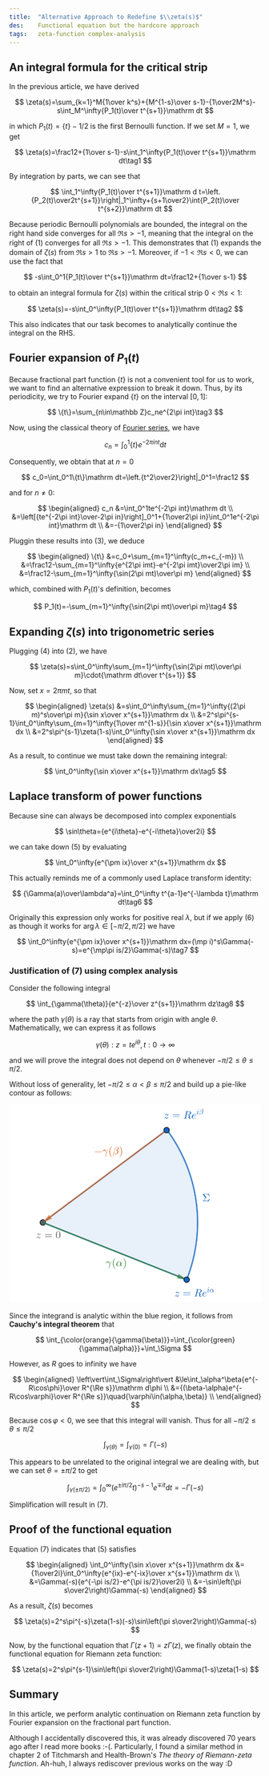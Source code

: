 ```yaml
---
title:  "Alternative Approach to Redefine $\\zeta(s)$"
des:    Functional equation but the hardcore approach 
tags:   zeta-function complex-analysis
---
```


## An integral formula for the critical strip

In the previous article, we have derived

$$
\zeta(s)=\sum_{k=1}^M{1\over k^s}+{M^{1-s}\over s-1}-{1\over2M^s}-s\int_M^\infty{P_1(t)\over t^{s+1}}\mathrm dt
$$

in which $P_1(t)=\{t\}-1/2$ is the first Bernoulli function. If we set $M=1$, we get

$$
\zeta(s)=\frac12+{1\over s-1}-s\int_1^\infty{P_1(t)\over t^{s+1}}\mathrm dt\tag1
$$

By integration by  parts, we can see that

$$
\int_1^\infty{P_1(t)\over t^{s+1}}\mathrm d t=\left.{P_2(t)\over2t^{s+1}}\right|_1^\infty+{s+1\over2}\int{P_2(t)\over t^{s+2}}\mathrm dt
$$

Because periodic Bernoulli polynomials are bounded, the integral on the right hand side converges for all $\Re s>-1$, meaning that the integral on the right of (1) converges for all $\Re s>-1$. This demonstrates that (1) expands the domain of $\zeta(s)$ from $\Re s>1$ to $\Re s>-1$. Moreover, if $-1<\Re s<0$,  we can use the fact that

$$
-s\int_0^1{P_1(t)\over t^{s+1}}\mathrm dt=\frac12+{1\over s-1}
$$

to obtain an integral formula for $\zeta(s)$ within the critical strip $0<\Re s<1$:

$$
\zeta(s)=-s\int_0^\infty{P_1(t)\over t^{s+1}}\mathrm dt\tag2
$$

This also indicates that our task becomes to analytically continue the integral on the RHS.

## Fourier expansion of $P_1(t)$

Because fractional part function $\{t\}$ is not a convenient tool for us to work, we want to find an alternative expression to break it down. Thus, by its periodicity, we try to Fourier expand $\{t\}$ on the interval $[0,1]$:

$$
\{t\}=\sum_{n\in\mathbb Z}c_ne^{2\pi int}\tag3
$$

Now, using the classical theory of [Fourier series](/2020/12/23/fourier-transform.html#fourier-series-in-a-complex-sense), we have

$$
c_n=\int_0^1\{t\}e^{-2\pi int}\mathrm dt
$$

Consequently, we obtain that at $n=0$

$$
c_0=\int_0^1\{t\}\mathrm dt=\left.{t^2\over2}\right|_0^1=\frac12
$$

and for $n\ne0$:

$$
\begin{aligned}
c_n
&=\int_0^1te^{-2\pi int}\mathrm dt \\
&=\left[{te^{-2\pi int}\over-2\pi in}\right]_0^1+{1\over2\pi in}\int_0^1e^{-2\pi int}\mathrm dt \\
&=-{1\over2\pi in}
\end{aligned}
$$

Pluggin these results into (3), we deduce

$$
\begin{aligned}
\{t\}
&=c_0+\sum_{m=1}^\infty(c_m+c_{-m}) \\
&=\frac12-\sum_{m=1}^\infty{e^{2\pi imt}-e^{-2\pi imt}\over2\pi im} \\
&=\frac12-\sum_{m=1}^\infty{\sin(2\pi mt)\over\pi m}
\end{aligned}
$$

which, combined with $P_1(t)$'s definition, becomes

$$
P_1(t)=-\sum_{m=1}^\infty{\sin(2\pi mt)\over\pi m}\tag4
$$

## Expanding $\zeta(s)$ into trigonometric series

Plugging (4) into (2), we have

$$
\zeta(s)=s\int_0^\infty\sum_{m=1}^\infty{\sin(2\pi mt)\over\pi m}\cdot{\mathrm dt\over t^{s+1}}
$$

Now, set $x=2\pi mt$, so that

$$
\begin{aligned}
\zeta(s)
&=s\int_0^\infty\sum_{m=1}^\infty{(2\pi m)^s\over\pi m}{\sin x\over x^{s+1}}\mathrm dx \\
&=2^s\pi^{s-1}\int_0^\infty\sum_{m=1}^\infty{1\over m^{1-s}}{\sin x\over x^{s+1}}\mathrm dx \\
&=2^s\pi^{s-1}\zeta(1-s)\int_0^\infty{\sin x\over x^{s+1}}\mathrm dx
\end{aligned}
$$

As a result, to continue we must take down the remaining integral:

$$
\int_0^\infty{\sin x\over x^{s+1}}\mathrm dx\tag5
$$

## Laplace transform of power functions

Because sine can always be decomposed into complex exponentials

$$
\sin\theta={e^{i\theta}-e^{-i\theta}\over2i}
$$

we can take down (5) by evaluating

$$
\int_0^\infty{e^{\pm ix}\over x^{s+1}}\mathrm dx
$$

This actually reminds me of a commonly used Laplace transform identity:

$$
{\Gamma(a)\over\lambda^a}=\int_0^\infty t^{a-1}e^{-\lambda t}\mathrm dt\tag6
$$

Originally this expression only works for positive real $\lambda$, but if we apply (6) as though it works for $\arg\lambda\in[-\pi/2,\pi/2]$ we have

$$
\int_0^\infty{e^{\pm ix}\over x^{s+1}}\mathrm dx=(\mp i)^s\Gamma(-s)=e^{\mp\pi is/2}\Gamma(-s)\tag7
$$

### Justification of (7) using complex analysis

Consider the following integral

$$
\int_{\gamma(\theta)}{e^{-z}\over z^{s+1}}\mathrm dz\tag8
$$

where the path $\gamma(\theta)$ is a ray that starts from origin with angle $\theta$. Mathematically, we can express it as follows

$$
\gamma(\theta):z=te^{i\theta},t:0\to\infty
$$

and we will prove the integral does not depend on $\theta$ whenever $-\pi/2\le\theta\le\pi/2$.

Without loss of generality, let $-\pi/2\le\alpha<\beta\le\pi/2$ and build up a pie-like contour as follows:

![contour](/assets/images/zeta-cont2-contour.png)

Since the integrand is analytic within the blue region, it follows from **Cauchy's integral theorem** that

$$
\int_{\color{orange}{\gamma(\beta)}}=\int_{\color{green}{\gamma(\alpha)}}+\int_\Sigma
$$

However, as $R$ goes to infinity we have

$$
\begin{aligned}
\left\vert\int_\Sigma\right\vert
&\le\int_\alpha^\beta{e^{-R\cos\phi}\over R^{\Re s}}\mathrm d\phi \\
&={(\beta-\alpha)e^{-R\cos\varphi}\over R^{\Re s}}\quad{\varphi\in(\alpha,\beta)} \\
\end{aligned}
$$

Because $\cos\varphi<0$, we see that this integral will vanish. Thus for all $-\pi/2\le\theta\le\pi/2$

$$
\int_{\gamma(\theta)}=\int_{\gamma(0)}=\Gamma(-s)
$$

This appears to be unrelated to the original integral we are dealing with, but we can set $\theta=\pm\pi/2$ to get

$$
\int_{\gamma(\pm\pi/2)}=\int_0^\infty(e^{\pm i\pi/2}t)^{-s-1}e^{\mp it}\mathrm dt=-\Gamma(-s)
$$

Simplification will result in (7).

## Proof of the functional equation

Equation (7) indicates that (5) satisfies

$$
\begin{aligned}
\int_0^\infty{\sin x\over x^{s+1}}\mathrm dx
&={1\over2i}\int_0^\infty{e^{ix}-e^{-ix}\over x^{s+1}}\mathrm dx \\
&=\Gamma(-s){e^{-\pi is/2}-e^{\pi is/2}\over2i} \\
&=-\sin\left(\pi s\over2\right)\Gamma(-s)
\end{aligned}
$$

As a result, $\zeta(s)$ becomes

$$
\zeta(s)=2^s\pi^{-s}\zeta(1-s)(-s)\sin\left(\pi s\over2\right)\Gamma(-s)
$$

Now, by the functional equation that $\Gamma(z+1)=z\Gamma(z)$, we finally obtain the functional equation for Riemann zeta function:

$$
\zeta(s)=2^s\pi^{s-1}\sin\left(\pi s\over2\right)\Gamma(1-s)\zeta(1-s)
$$

## Summary

In this article, we perform analytic continuation on Riemann zeta function by Fourier expansion on the fractional part function.

Although I accidentally discovered this, it was already discovered 70 years ago after I read more books :-(. Particularly, I found a similar method in chapter 2 of Titchmarsh and Health-Brown's *The theory of Riemann-zeta function*. Ah-huh, I always rediscover previous works on the way :D
